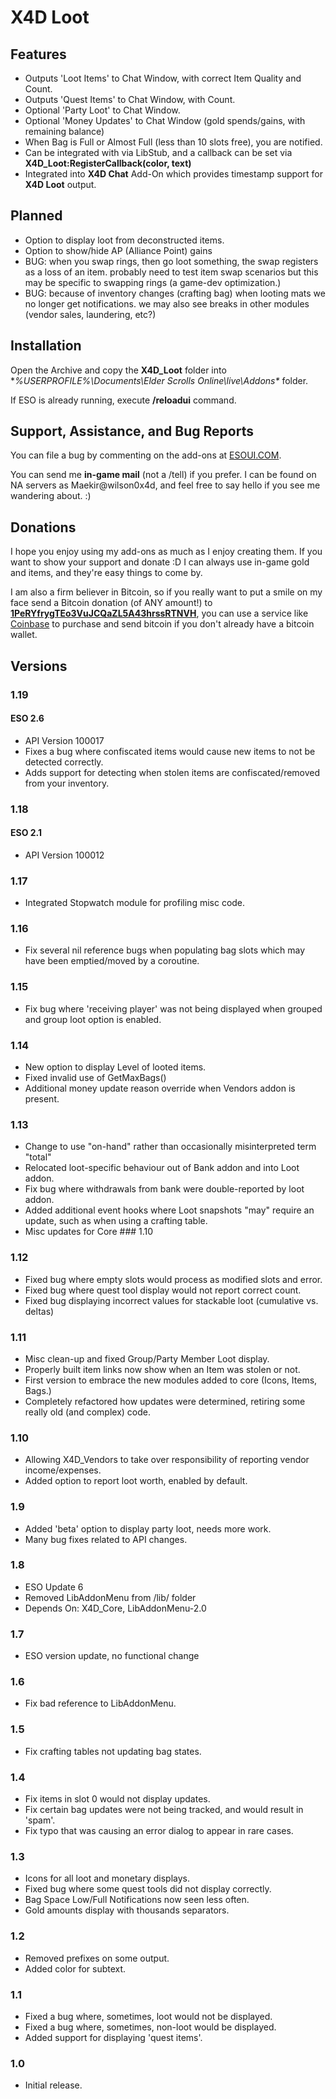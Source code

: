 # X4D **Loot**

## Features

- Outputs 'Loot Items' to Chat Window, with correct Item Quality and Count.
- Outputs 'Quest Items' to Chat Window, with Count.
- Optional 'Party Loot' to Chat Window.
- Optional 'Money Updates' to Chat Window (gold spends/gains, with remaining balance)
- When Bag is Full or Almost Full (less than 10 slots free), you are notified.
- Can be integrated with via LibStub, and a callback can be set via **X4D_Loot:RegisterCallback(color, text)**
- Integrated into **X4D Chat** Add-On which provides timestamp support for **X4D Loot** output.

## Planned

- Option to display loot from deconstructed items.
- Option to show/hide AP (Alliance Point) gains
- BUG: when you swap rings, then go loot something, the swap registers as a loss of an item. probably need to test item swap scenarios but this may be specific to swapping rings (a game-dev optimization.)
- BUG: because of inventory changes (crafting bag) when looting mats we no longer get notifications. we may also see breaks in other modules (vendor sales, laundering, etc?)

## Installation

Open the Archive and copy the **X4D_Loot** folder into **%USERPROFILE%\Documents\Elder Scrolls Online\live\Addons\** folder.

If ESO is already running, execute **/reloadui** command.


## Support, Assistance, and Bug Reports

You can file a bug by commenting on the add-ons at <a href="http://www.esoui.com/downloads/author-4678.html">ESOUI.COM</a>.

You can send me **in-game mail** (not a /tell) if you prefer. I can be found on NA 
servers as Maekir@wilson0x4d, and feel free to say hello if you see me wandering 
about. :)


## Donations

I hope you enjoy using my add-ons as much as I enjoy creating them. If you want to show 
your support and donate :D I can always use in-game gold and items, and they're easy 
things to come by.

I am also a firm believer in Bitcoin, so if you really want to put a smile on my face 
send a Bitcoin donation (of ANY amount!) to <b><a href="bitcoin:1PeRYfrygTEo3VuJCQaZL5A43hrssRTNVH">1PeRYfrygTEo3VuJCQaZL5A43hrssRTNVH</a></b>,
you can use a service like <a href="https://www.coinbase.com">Coinbase</a> to purchase 
and send bitcoin if you don't already have a bitcoin wallet.


## Versions

### 1.19
#### ESO 2.6
- API Version 100017
- Fixes a bug where confiscated items would cause new items to not be detected correctly.
- Adds support for detecting when stolen items are confiscated/removed from your inventory.

### 1.18
#### ESO 2.1
- API Version 100012

### 1.17

- Integrated Stopwatch module for profiling misc code.

### 1.16

- Fix several nil reference bugs when populating bag slots which may have been emptied/moved by a coroutine.

### 1.15

- Fix bug where 'receiving player' was not being displayed when grouped and group loot option is enabled.

### 1.14

- New option to display Level of looted items.
- Fixed invalid use of GetMaxBags()
- Additional money update reason override when Vendors addon is present.

### 1.13

- Change to use "on-hand" rather than occasionally misinterpreted term "total"
- Relocated loot-specific behaviour out of Bank addon and into Loot addon.
- Fix bug where withdrawals from bank were double-reported by loot addon.
- Added additional event hooks where Loot snapshots "may" require an update, such as when using a crafting table.
- Misc updates for Core ### 1.10

### 1.12

- Fixed bug where empty slots would process as modified slots and error.
- Fixed bug where quest tool display would not report correct count.
- Fixed bug displaying incorrect values for stackable loot (cumulative vs. deltas)

### 1.11

- Misc clean-up and fixed Group/Party Member Loot display.
- Properly built item links now show when an Item was stolen or not.
- First version to embrace the new modules added to core (Icons, Items, Bags.)
- Completely refactored how updates were determined, retiring some really old (and complex) code.

### 1.10

- Allowing X4D_Vendors to take over responsibility of reporting vendor income/expenses.
- Added option to report loot worth, enabled by default.

### 1.9

- Added 'beta' option to display party loot, needs more work.
- Many bug fixes related to API changes.

### 1.8

- ESO Update 6
- Removed LibAddonMenu from /lib/ folder
- Depends On: X4D_Core, LibAddonMenu-2.0

### 1.7

- ESO version update, no functional change

### 1.6

- Fix bad reference to LibAddonMenu.

### 1.5

- Fix crafting tables not updating bag states.

### 1.4

- Fix items in slot 0 would not display updates.
- Fix certain bag updates were not being tracked, and would result in 'spam'.
- Fix typo that was causing an error dialog to appear in rare cases.

### 1.3

- Icons for all loot and monetary displays.
- Fixed bug where some quest tools did not display correctly.
- Bag Space Low/Full Notifications now seen less often.
- Gold amounts display with thousands separators.

### 1.2

- Removed prefixes on some output.
- Added color for subtext.

### 1.1

- Fixed a bug where, sometimes, loot would not be displayed.
- Fixed a bug where, sometimes, non-loot would be displayed.
- Added support for displaying 'quest items'.

### 1.0

- Initial release.

